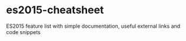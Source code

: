 # es2015-cheatsheet
ES2015 feature list with simple documentation, useful external links and code snippets
